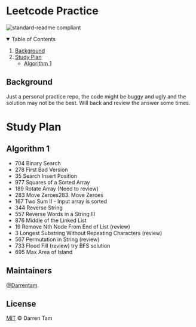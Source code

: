 # Leetcode Practice

![standard-readme compliant](https://img.shields.io/badge/readme%20style-standard-brightgreen.svg?style=flat-square)
<details open="open">
  <summary>Table of Contents</summary>
  <ol>
    <li>
      <a href="#Background#Background">Background</a>
    </li>
    <li>
      <a href="#Study Plan">Study Plan</a>
      <ul>
        <li><a href="#Algorithm 1">Algorithm 1</a></li>
      </ul>
    </li>
  </ol>
</details>



## Background

Just a personal practice repo, the code might be buggy and ugly and the solution may not be the best.
Will back and review the answer some times.

# Study Plan
## Algorithm 1

- 704 Binary Search
- 278 First Bad Version
- 35 Search Insert Position
- 977 Squares of a Sorted Array
- 189 Rotate Array (Need to review)
- 283 Move Zeroes283. Move Zeroes
- 167 Two Sum II - Input array is sorted
- 344 Reverse String
- 557 Reverse Words in a String III
- 876 Middle of the Linked List
- 19 Remove Nth Node From End of List (review)
- 3 Longest Substring Without Repeating Characters (review)
- 567 Permutation in String (review)
- 733 Flood Fill (review) try BFS solution
- 695 Max Area of Island 


## Maintainers
[@Darrentam](https://github.com/Darrentam).

## License

[MIT](LICENSE) © Darren Tam